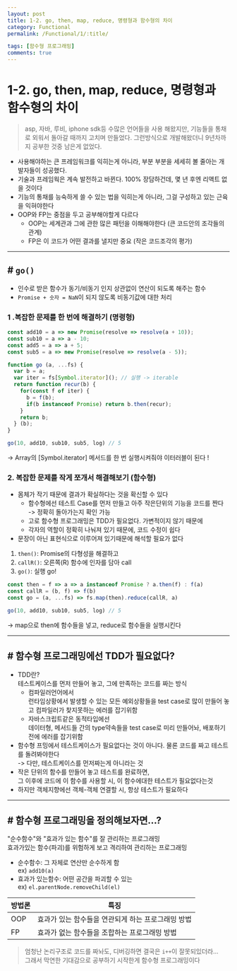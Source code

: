 ```yaml
---
layout: post
title: 1-2. go, then, map, reduce, 명령형과 함수형의 차이
category: Functional
permalink: /Functional/1/:title/

tags: [함수형 프로그래밍]
comments: true
---
```


# 1-2. go, then, map, reduce, 명령형과 함수형의 차이

>asp, 자바, 루비, iphone sdk등 수많은 언어들을 사용 해왔지만, 기능들을 통채로 외워서 돌아갈 때까지 고치며 만들었다. 그런방식으로 개발해왔더니 9년차까지 공부한 것중 남은게 없었다. 

* 사용해야하는 큰 프레임워크를 익히는게 아니라, 부분 부분을 세세히 볼 줄아는 개발자들이 성공했다.
* 기술과 프레임웍은 계속 발전하고 바뀐다. 100% 장담하건데, 몇 년 후엔 리액트 없을 것이다
* 기능의 통채를 능숙하게 쓸 수 있는 법을 익히는게 아니라, 그걸 구성하고 있는 근육을 익혀야한다
* OOP와 FP는 중점을 두고 공부해야할게 다르다
  * OOP는 세계관과 그에 관한 많은 패턴을 이해해야한다 (큰 코드안의 조각들의 관계)
  * FP은 이 코드가 어떤 결과를 낼지만 중요 (작은 코드조각의 평가)

---

## # `go()`
* 인수로 받은 함수가 동기/비동기 인지 상관없이 연산이 되도록 해주는 함수  
* `Promise + 숫자 = NaN`이 되지 않도록 비동기값에 대한 처리

### 1 .복잡한 문제를 **한 번에** 해결하기 (명령형)
```js
const add10 = a => new Promise(resolve => resolve(a + 10));
const sub10 = a => a - 10;
const add5 = a => a + 5;
const sub5 = a => new Promise(resolve => resolve(a - 5));

function go (a, ...fs) {
  var b = a;
  var iter = fs[Symbol.iterator](); // 실행 -> iterable
  return function recur(b) {
    for(const f of iter) {
      b = f(b);
      if(b instanceof Promise) return b.then(recur);
    }
    return b;
  } (b);
}

go(10, add10, sub10, sub5, log) // 5
```
-> Array의 [Symbol.iterator] 메서드를 한 번 실행시켜줘야 이터러블이 된다 !

### 2. 복잡한 문제를 **작게 쪼개서** 해결해보기 (함수형)
* 몸체가 작기 때문에 결과가 확실하다는 것을 확신할 수 있다 
  * 함수형에선 테스트 Case를 먼저 만들고 아주 작은단위의 기능을 코드를 짠다  
  -> 정확히 돌아가는지 확인 가능
  * 고로 함수형 프로그래밍은 TDD가 필요없다. 가변적이지 않기 때문에
  * 각자의 역할이 정확히 나눠져 있기 때문에, 코드 수정이 쉽다
* 문장이 아닌 표현식으로 이루어져 있기때문에 해석할 필요가 없다


1. `then()`: Promise의 다형성을 해결하고
2. `callR()`: 오른쪽(R) 함수에 인자를 담아 call
3. `go()`: 실행 go!
```js
const then = f => a => a instanceof Promise ? a.then(f) : f(a)
const callR = (b, f) => f(b)
const go = (a, ...fs) => fs.map(then).reduce(callR, a)

go(10, add10, sub10, sub5, log) // 5
```
-> map으로 then에 함수들을 넣고, reduce로 함수들을 실행시킨다

---

## # 함수형 프로그래밍에선 TDD가 필요없다?

* TDD란?   
테스트케이스를 먼저 만들어 놓고, 그에 만족하는 코드를 짜는 방식
  * 컴파일러언어에서  
  런타임상황에서 발생할 수 있는 모든 예외상황들을 test case로 많이 만들어 놓고 컴파일러가 찾지못하는 에러를 잡기위함
  * 자바스크립트같은 동적타입에선  
  데이터형, 메서드들 간의 type약속들을 test case로 미리 만들어놔, 배포하기 전에 에러를 잡기위함
* 함수형 프밍에서 테스트케이스가 필요없다는 것이 아니다. 물론 코드를 짜고 테스트를 돌려봐야한다  
-> 다만, 테스트케이스를 먼저짜는게 아니라는 것
* 작은 단위의 함수를 만들어 놓고 테스트를 완료하면,  
그 이후에 코드에 이 함수를 사용할 시, 이 함수에대한 테스트가 필요없다는것 
* 하지만 객체지향에선 객체-객체 연결할 시, 항상 테스트가 필요하다

---

## # 함수형 프로그래밍을 정의해보자면...?
"순수함수"와 "효과가 있는 함수"를 잘 관리하는 프로그래밍  
효과가있는 함수(파괴)를 위험하게 보고 격리하여 관리하는 프로그래밍

* 순수함수: 그 자체로 연산만 순수하게 함  
ex) `add10(a)`
* 효과가 있는함수: 어떤 공간을 파괴할 수 있는    
ex) `el.parentNode.removeChild(el)`

방법론 | 특징
--- | ---
OOP | 효과가 있는 함수들을 연관되게 하는 프로그래밍 방법  
FP | 효과가 없는 함수들을 조합하는 프로그래밍 방법

>엄청난 논리구조로 코드를 짜놔도, 디버깅하면 결국은 `i++`이 잘못되있더라...  
>그래서 막연한 기대감으로 공부하기 시작한게 함수형 프로그래밍이다
